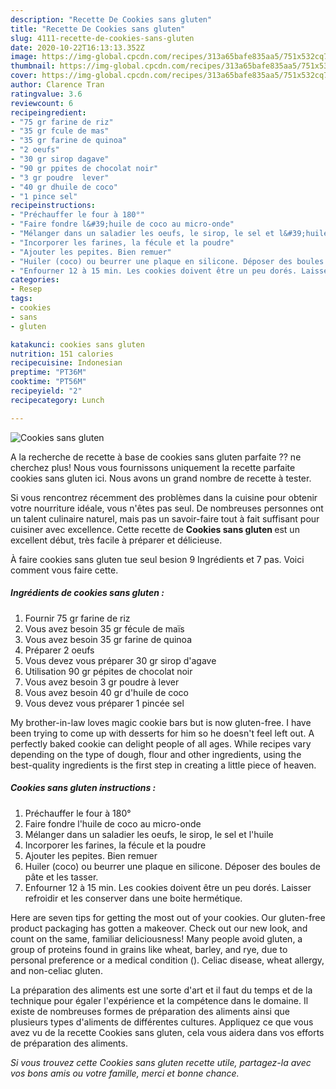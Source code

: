 ```yaml
---
description: "Recette De Cookies sans gluten"
title: "Recette De Cookies sans gluten"
slug: 4111-recette-de-cookies-sans-gluten
date: 2020-10-22T16:13:13.352Z
image: https://img-global.cpcdn.com/recipes/313a65bafe835aa5/751x532cq70/cookies-sans-gluten-photo-principale-de-la-recette.jpg
thumbnail: https://img-global.cpcdn.com/recipes/313a65bafe835aa5/751x532cq70/cookies-sans-gluten-photo-principale-de-la-recette.jpg
cover: https://img-global.cpcdn.com/recipes/313a65bafe835aa5/751x532cq70/cookies-sans-gluten-photo-principale-de-la-recette.jpg
author: Clarence Tran
ratingvalue: 3.6
reviewcount: 6
recipeingredient:
- "75 gr farine de riz"
- "35 gr fcule de mas"
- "35 gr farine de quinoa"
- "2 oeufs"
- "30 gr sirop dagave"
- "90 gr ppites de chocolat noir"
- "3 gr poudre  lever"
- "40 gr dhuile de coco"
- "1 pince sel"
recipeinstructions:
- "Préchauffer le four à 180°"
- "Faire fondre l&#39;huile de coco au micro-onde"
- "Mélanger dans un saladier les oeufs, le sirop, le sel et l&#39;huile"
- "Incorporer les farines, la fécule et la poudre"
- "Ajouter les pepites. Bien remuer"
- "Huiler (coco) ou beurrer une plaque en silicone. Déposer des boules de pâte et les tasser."
- "Enfourner 12 à 15 min. Les cookies doivent être un peu dorés. Laisser refroidir et les conserver dans une boite hermétique."
categories:
- Resep
tags:
- cookies
- sans
- gluten

katakunci: cookies sans gluten 
nutrition: 151 calories
recipecuisine: Indonesian
preptime: "PT36M"
cooktime: "PT56M"
recipeyield: "2"
recipecategory: Lunch

---
```



![Cookies sans gluten](https://img-global.cpcdn.com/recipes/313a65bafe835aa5/751x532cq70/cookies-sans-gluten-photo-principale-de-la-recette.jpg)

A la recherche de recette à base de cookies sans gluten parfaite ?? ne cherchez plus! Nous vous fournissons uniquement la recette parfaite cookies sans gluten ici. Nous avons un grand nombre de recette à tester.

Si vous rencontrez récemment des problèmes dans la cuisine pour obtenir votre nourriture idéale, vous n'êtes pas seul. De nombreuses personnes ont un talent culinaire naturel, mais pas un savoir-faire tout à fait suffisant pour cuisiner avec excellence. Cette recette de <strong> Cookies sans gluten </strong> est un excellent début, très facile à préparer et délicieuse.

<!--inarticleads1-->

À faire cookies sans gluten tue seul besion 9 Ingrédients et 7 pas. Voici comment vous faire cette.

##### Ingrédients de cookies sans gluten :

1. Fournir 75 gr farine de riz
1. Vous avez besoin 35 gr fécule de maïs
1. Vous avez besoin 35 gr farine de quinoa
1. Préparer 2 oeufs
1. Vous devez vous préparer 30 gr sirop d&#39;agave
1. Utilisation 90 gr pépites de chocolat noir
1. Vous avez besoin 3 gr poudre à lever
1. Vous avez besoin 40 gr d&#39;huile de coco
1. Vous devez vous préparer 1 pincée sel


My brother-in-law loves magic cookie bars but is now gluten-free. I have been trying to come up with desserts for him so he doesn&#39;t feel left out. A perfectly baked cookie can delight people of all ages. While recipes vary depending on the type of dough, flour and other ingredients, using the best-quality ingredients is the first step in creating a little piece of heaven. 

<!--inarticleads2-->

##### Cookies sans gluten instructions :

1. Préchauffer le four à 180°
1. Faire fondre l&#39;huile de coco au micro-onde
1. Mélanger dans un saladier les oeufs, le sirop, le sel et l&#39;huile
1. Incorporer les farines, la fécule et la poudre
1. Ajouter les pepites. Bien remuer
1. Huiler (coco) ou beurrer une plaque en silicone. Déposer des boules de pâte et les tasser.
1. Enfourner 12 à 15 min. Les cookies doivent être un peu dorés. Laisser refroidir et les conserver dans une boite hermétique.


Here are seven tips for getting the most out of your cookies. Our gluten-free product packaging has gotten a makeover. Check out our new look, and count on the same, familiar deliciousness! Many people avoid gluten, a group of proteins found in grains like wheat, barley, and rye, due to personal preference or a medical condition (). Celiac disease, wheat allergy, and non-celiac gluten. 

<!--inarticleads1-->

<p>
La préparation des aliments est une sorte d'art et il faut du temps et de la technique pour égaler l'expérience et la compétence dans le domaine. Il existe de nombreuses formes de préparation des aliments ainsi que plusieurs types d'aliments de différentes cultures. Appliquez ce que vous avez vu de la recette Cookies sans gluten, cela vous aidera dans vos efforts de préparation des aliments.
</p>

<p>
<i>Si vous trouvez cette Cookies sans gluten recette utile, partagez-la avec vos bons amis ou votre famille, merci et bonne chance.</i>
</p>
